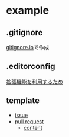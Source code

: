 # example

## .gitignore
[gitignore.io](https://www.toptal.com/developers/gitignore)で作成

## .editorconfig
[拡張機能を利用するため](https://marketplace.visualstudio.com/items?itemName=EditorConfig.EditorConfig)

## template
- [issue](https://docs.github.com/ja/communities/using-templates-to-encourage-useful-issues-and-pull-requests/configuring-issue-templates-for-your-repository)
- [pull request](https://docs.github.com/ja/communities/using-templates-to-encourage-useful-issues-and-pull-requests/creating-a-pull-request-template-for-your-repository)
  - [content](https://dev.classmethod.jp/articles/pull-request-template/)
